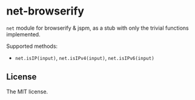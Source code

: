 net-browserify
==============

`net` module for browserify & jspm, as a stub with only the trivial functions implemented.

Supported methods:
* `net.isIP(input)`, `net.isIPv4(input)`, `net.isIPv6(input)`

License
-------

The MIT license.

